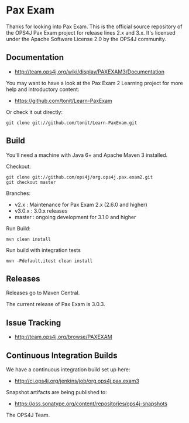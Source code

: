 Pax Exam
========

Thanks for looking into Pax Exam.
This is the official source repository of the OPS4J Pax Exam project for 
release lines 2.x and 3.x.
It's licensed under the Apache Software License 2.0 by the OPS4J community.

## Documentation

* <http://team.ops4j.org/wiki/display/PAXEXAM3/Documentation>

You may want to have a look at the Pax Exam 2 Learning project for more help and introductory content:

* <https://github.com/tonit/Learn-PaxExam>

Or check it out directly:

    git clone git://github.com/tonit/Learn-PaxExam.git


## Build

You'll need a machine with Java 6+ and Apache Maven 3 installed.

Checkout:

    git clone git://github.com/ops4j/org.ops4j.pax.exam2.git
    git checkout master

Branches:
* v2.x   : Maintenance for Pax Exam 2.x (2.6.0 and higher)
* v3.0.x : 3.0.x releases
* master : ongoing development for 3.1.0 and higher 

Run Build:

    mvn clean install

Run build with integration tests

    mvn -Pdefault,itest clean install

## Releases

Releases go to Maven Central.

The current release of Pax Exam is 3.0.3.

## Issue Tracking

* <http://team.ops4j.org/browse/PAXEXAM>

## Continuous Integration Builds

We have a continuous integration build set up here:

* <http://ci.ops4j.org/jenkins/job/org.ops4j.pax.exam3>

Snapshot artifacts are being published to:

* <https://oss.sonatype.org/content/repositories/ops4j-snapshots>


The OPS4J Team.
